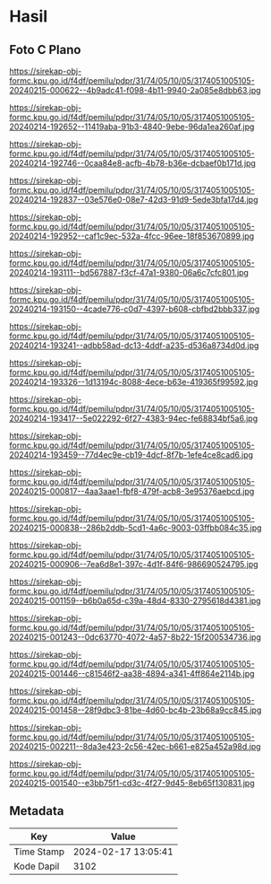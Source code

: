 # Hasil

## Foto C Plano

https://sirekap-obj-formc.kpu.go.id/f4df/pemilu/pdpr/31/74/05/10/05/3174051005105-20240215-000622--4b9adc41-f098-4b11-9940-2a085e8dbb63.jpg

https://sirekap-obj-formc.kpu.go.id/f4df/pemilu/pdpr/31/74/05/10/05/3174051005105-20240214-192652--11419aba-91b3-4840-9ebe-96da1ea260af.jpg

https://sirekap-obj-formc.kpu.go.id/f4df/pemilu/pdpr/31/74/05/10/05/3174051005105-20240214-192746--0caa84e8-acfb-4b78-b36e-dcbaef0b171d.jpg

https://sirekap-obj-formc.kpu.go.id/f4df/pemilu/pdpr/31/74/05/10/05/3174051005105-20240214-192837--03e576e0-08e7-42d3-91d9-5ede3bfa17d4.jpg

https://sirekap-obj-formc.kpu.go.id/f4df/pemilu/pdpr/31/74/05/10/05/3174051005105-20240214-192952--caf1c9ec-532a-4fcc-96ee-18f853670899.jpg

https://sirekap-obj-formc.kpu.go.id/f4df/pemilu/pdpr/31/74/05/10/05/3174051005105-20240214-193111--bd567887-f3cf-47a1-9380-06a6c7cfc801.jpg

https://sirekap-obj-formc.kpu.go.id/f4df/pemilu/pdpr/31/74/05/10/05/3174051005105-20240214-193150--4cade776-c0d7-4397-b608-cbfbd2bbb337.jpg

https://sirekap-obj-formc.kpu.go.id/f4df/pemilu/pdpr/31/74/05/10/05/3174051005105-20240214-193241--adbb58ad-dc13-4ddf-a235-d536a8734d0d.jpg

https://sirekap-obj-formc.kpu.go.id/f4df/pemilu/pdpr/31/74/05/10/05/3174051005105-20240214-193326--1d13194c-8088-4ece-b63e-419365f99592.jpg

https://sirekap-obj-formc.kpu.go.id/f4df/pemilu/pdpr/31/74/05/10/05/3174051005105-20240214-193417--5e022292-6f27-4383-94ec-fe68834bf5a6.jpg

https://sirekap-obj-formc.kpu.go.id/f4df/pemilu/pdpr/31/74/05/10/05/3174051005105-20240214-193459--77d4ec9e-cb19-4dcf-8f7b-1efe4ce8cad6.jpg

https://sirekap-obj-formc.kpu.go.id/f4df/pemilu/pdpr/31/74/05/10/05/3174051005105-20240215-000817--4aa3aae1-fbf8-479f-acb8-3e95376aebcd.jpg

https://sirekap-obj-formc.kpu.go.id/f4df/pemilu/pdpr/31/74/05/10/05/3174051005105-20240215-000838--286b2ddb-5cd1-4a6c-9003-03ffbb084c35.jpg

https://sirekap-obj-formc.kpu.go.id/f4df/pemilu/pdpr/31/74/05/10/05/3174051005105-20240215-000906--7ea6d8e1-397c-4d1f-84f6-986690524795.jpg

https://sirekap-obj-formc.kpu.go.id/f4df/pemilu/pdpr/31/74/05/10/05/3174051005105-20240215-001159--b6b0a65d-c39a-48d4-8330-2795618d4381.jpg

https://sirekap-obj-formc.kpu.go.id/f4df/pemilu/pdpr/31/74/05/10/05/3174051005105-20240215-001243--0dc63770-4072-4a57-8b22-15f200534736.jpg

https://sirekap-obj-formc.kpu.go.id/f4df/pemilu/pdpr/31/74/05/10/05/3174051005105-20240215-001446--c81546f2-aa38-4894-a341-4ff864e2114b.jpg

https://sirekap-obj-formc.kpu.go.id/f4df/pemilu/pdpr/31/74/05/10/05/3174051005105-20240215-001458--28f9dbc3-81be-4d60-bc4b-23b68a9cc845.jpg

https://sirekap-obj-formc.kpu.go.id/f4df/pemilu/pdpr/31/74/05/10/05/3174051005105-20240215-002211--8da3e423-2c56-42ec-b661-e825a452a98d.jpg

https://sirekap-obj-formc.kpu.go.id/f4df/pemilu/pdpr/31/74/05/10/05/3174051005105-20240215-001540--e3bb75f1-cd3c-4f27-9d45-8eb65f130831.jpg


## Metadata

| Key        | Value               |
| ---------- | ------------------- |
| Time Stamp | 2024-02-17 13:05:41 |
| Kode Dapil | 3102                |



